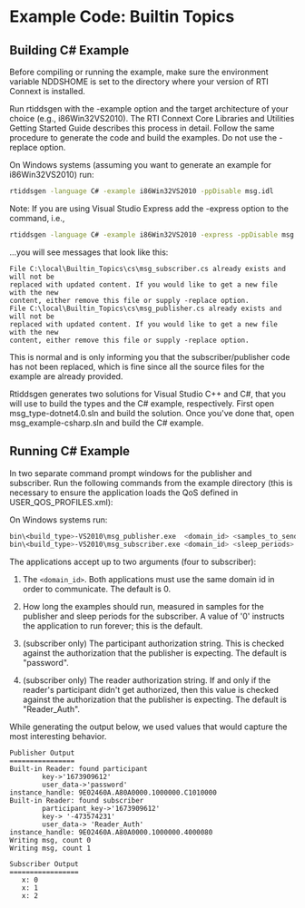 # Example Code: Builtin Topics

## Building C# Example

Before compiling or running the example, make sure the environment variable
NDDSHOME is set to the directory where your version of RTI Connext is installed.

Run rtiddsgen with the -example option and the target architecture of your
choice (e.g., i86Win32VS2010). The RTI Connext Core
Libraries and Utilities Getting Started Guide describes this process in detail.
Follow the same procedure to generate the code and build the examples. Do not
use the -replace option.

On Windows systems (assuming you want to generate an example for
i86Win32VS2010) run:

```sh
rtiddsgen -language C# -example i86Win32VS2010 -ppDisable msg.idl
```

Note: If you are using Visual Studio Express add the -express option to the
command, i.e.,

```sh
rtiddsgen -language C# -example i86Win32VS2010 -express -ppDisable msg.idl
```

...you will see messages that look like this:

```
File C:\local\Builtin_Topics\cs\msg_subscriber.cs already exists and will not be
replaced with updated content. If you would like to get a new file with the new
content, either remove this file or supply -replace option.
File C:\local\Builtin_Topics\cs\msg_publisher.cs already exists and will not be
replaced with updated content. If you would like to get a new file with the new
content, either remove this file or supply -replace option.
```

This is normal and is only informing you that the subscriber/publisher code has
not been replaced, which is fine since all the source files for the example are
already provided.

Rtiddsgen generates two solutions for Visual Studio C++ and C#, that you will
use to build the types and the C# example, respectively. First open
msg_type-dotnet4.0.sln and build the solution. Once you've done that, open
msg_example-csharp.sln and build the C# example.

## Running C# Example

In two separate command prompt windows for the publisher and subscriber. Run
the following commands from the example directory (this is necessary to ensure
the application loads the QoS defined in USER_QOS_PROFILES.xml):

On Windows systems run:

```sh
bin\<build_type>-VS2010\msg_publisher.exe  <domain_id> <samples_to_send>
bin\<build_type>-VS2010\msg_subscriber.exe <domain_id> <sleep_periods> <participant_auth> <reader_auth>
```

The applications accept up to two arguments (four to subscriber):

1. The `<domain_id>`. Both applications must use the same domain id in order
   to communicate. The default is 0.

2. How long the examples should run, measured in samples for the publisher
   and sleep periods for the subscriber. A value of '0' instructs the
   application to run forever; this is the default.

3. (subscriber only) The participant authorization string. This is checked
   against the authorization that the publisher is expecting. The default is
   "password".

4. (subscriber only) The reader authorization string. If and only if the
   reader's participant didn't get authorized, then this value is checked
   against the authorization that the publisher is expecting. The default is
   "Reader_Auth".

While generating the output below, we used values that would capture the most
interesting behavior.

```
Publisher Output
================
Built-in Reader: found participant
        key->'1673909612'
        user_data->'password'
instance_handle: 9E02460A.A80A0000.1000000.C1010000
Built-in Reader: found subscriber
        participant_key->'1673909612'
        key-> '-473574231'
        user_data-> 'Reader_Auth'
instance_handle: 9E02460A.A80A0000.1000000.4000080
Writing msg, count 0
Writing msg, count 1

Subscriber Output
=================
   x: 0
   x: 1
   x: 2
```
